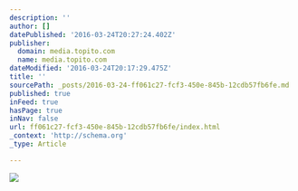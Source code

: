 ```yaml
---
description: ''
author: []
datePublished: '2016-03-24T20:27:24.402Z'
publisher:
  domain: media.topito.com
  name: media.topito.com
dateModified: '2016-03-24T20:17:29.475Z'
title: ''
sourcePath: _posts/2016-03-24-ff061c27-fcf3-450e-845b-12cdb57fb6fe.md
published: true
inFeed: true
hasPage: true
inNav: false
url: ff061c27-fcf3-450e-845b-12cdb57fb6fe/index.html
_context: 'http://schema.org'
_type: Article

---
```

![](http://media.topito.com/wp-content/uploads/2015/07/une_citation.jpg)